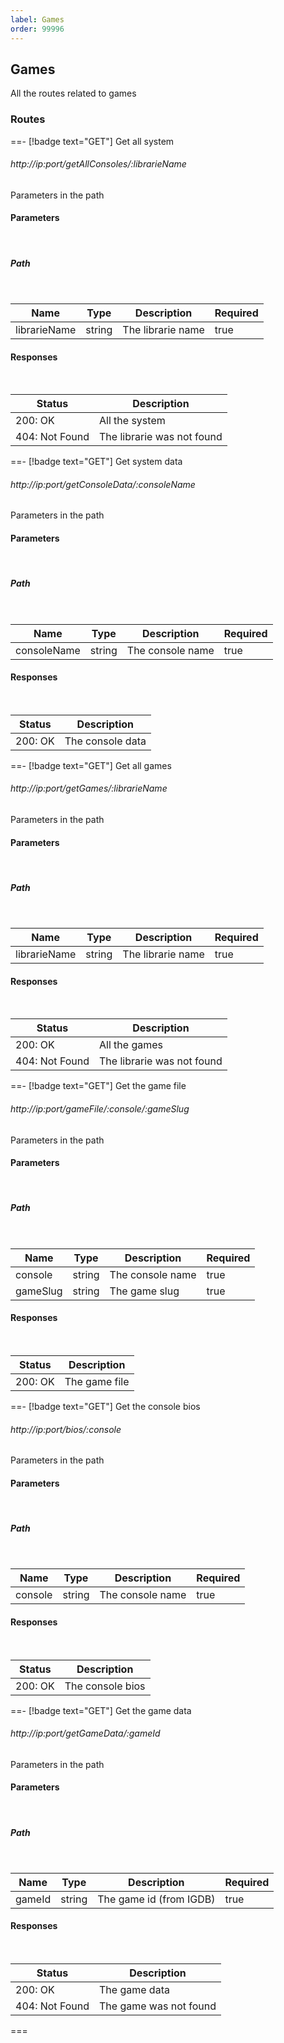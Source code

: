```yaml
---
label: Games
order: 99996
---
```


## Games

All the routes related to games

### Routes

==- [!badge text="GET"] Get all system

###### http://ip:port/getAllConsoles/:librarieName

Parameters in the path

#### Parameters
<br>

##### Path
<br>

| Name | Type | Description | Required |
| ---- | ---- | ----------- | -------- |
| librarieName | string | The librarie name | true |

#### Responses
<br>

| Status | Description |
| ------ | ----------- |
| 200: OK | All the system |
| 404: Not Found | The librarie was not found |

==- [!badge text="GET"] Get system data

###### http://ip:port/getConsoleData/:consoleName

Parameters in the path

#### Parameters
<br>

##### Path
<br>

| Name | Type | Description | Required |
| ---- | ---- | ----------- | -------- |
| consoleName | string | The console name | true |

#### Responses
<br>

| Status | Description |
| ------ | ----------- |
| 200: OK | The console data |

==- [!badge text="GET"] Get all games

###### http://ip:port/getGames/:librarieName

Parameters in the path

#### Parameters
<br>

##### Path
<br>

| Name | Type | Description | Required |
| ---- | ---- | ----------- | -------- |
| librarieName | string | The librarie name | true |

#### Responses
<br>

| Status | Description |
| ------ | ----------- |
| 200: OK | All the games |
| 404: Not Found | The librarie was not found |

==- [!badge text="GET"] Get the game file

###### http://ip:port/gameFile/:console/:gameSlug

Parameters in the path

#### Parameters
<br>

##### Path
<br>

| Name | Type | Description | Required |
| ---- | ---- | ----------- | -------- |
| console | string | The console name | true |
| gameSlug | string | The game slug | true |

#### Responses
<br>

| Status | Description |
| ------ | ----------- |
| 200: OK | The game file |

==- [!badge text="GET"] Get the console bios

###### http://ip:port/bios/:console

Parameters in the path

#### Parameters
<br>

##### Path
<br>

| Name | Type | Description | Required |
| ---- | ---- | ----------- | -------- |
| console | string | The console name | true |

#### Responses
<br>

| Status | Description |
| ------ | ----------- |
| 200: OK | The console bios |

==- [!badge text="GET"] Get the game data

###### http://ip:port/getGameData/:gameId

Parameters in the path

#### Parameters
<br>

##### Path
<br>

| Name | Type | Description | Required |
| ---- | ---- | ----------- | -------- |
| gameId | string | The game id (from IGDB) | true |

#### Responses
<br>

| Status | Description |
| ------ | ----------- |
| 200: OK | The game data |
| 404: Not Found | The game was not found |

===
